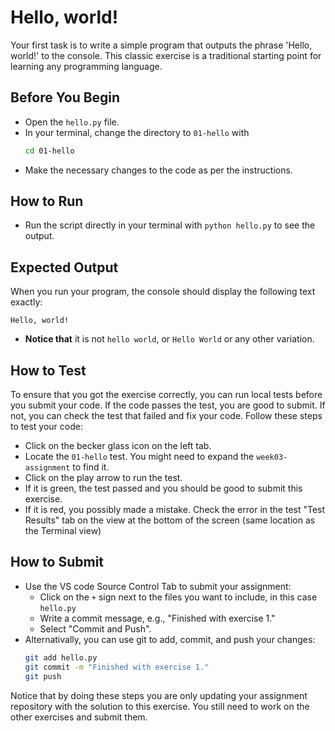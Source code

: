 # Hello, world!

Your first task is to write a simple program that outputs the phrase 'Hello, world!' to the console. 
This classic exercise is a traditional starting point for learning any programming language.

## Before You Begin
- Open the `hello.py` file.
- In your terminal, change the directory to `01-hello` with
    ```bash
    cd 01-hello
    ```
- Make the necessary changes to the code as per the instructions.

## How to Run 
- Run the script directly in your terminal with `python hello.py` to see the output.

## Expected Output
When you run your program, the console should display the following text exactly:
```
Hello, world!
```
- **Notice that** it is not `hello world`, or `Hello World` or any other variation.

## How to Test
To ensure that you got the exercise correctly, you can run local tests before you submit your code. If the code passes the test, you are good to submit. If not, you can check the test that failed and fix your code.
Follow these steps to test your code:
- Click on the becker glass icon on the left tab.
- Locate the `01-hello` test. You might need to expand the `week03-assignment` to find it.
- Click on the play arrow to run the test.
- If it is green, the test passed and you should be good to submit this exercise.
- If it is red, you possibly made a mistake. Check the error in the test "Test Results" tab on the view at the bottom of the screen (same location as the Terminal view)

## How to Submit

- Use the VS code Source Control Tab to submit your assignment:
    - Click on the `+` sign next to the files you want to include, in this case `hello.py`
    - Write a commit message, e.g., "Finished with exercise 1."
    - Select "Commit and Push".
- Alternativally, you can use git to add, commit, and push your changes:
    ```bash
    git add hello.py
    git commit -m "Finished with exercise 1."
    git push
    ```
Notice that by doing these steps you are only updating your assignment repository with the solution to this exercise. You still need to work on the other exercises and submit them. 